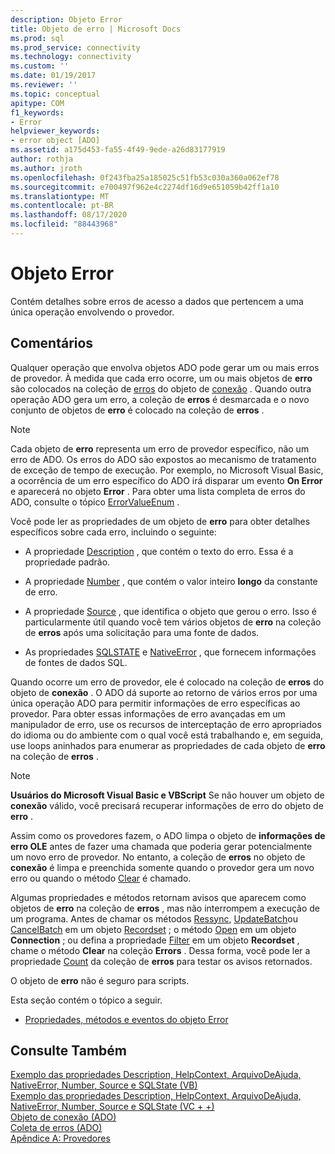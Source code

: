 ```yaml
---
description: Objeto Error
title: Objeto de erro | Microsoft Docs
ms.prod: sql
ms.prod_service: connectivity
ms.technology: connectivity
ms.custom: ''
ms.date: 01/19/2017
ms.reviewer: ''
ms.topic: conceptual
apitype: COM
f1_keywords:
- Error
helpviewer_keywords:
- error object [ADO]
ms.assetid: a175d453-fa55-4f49-9ede-a26d83177919
author: rothja
ms.author: jroth
ms.openlocfilehash: 0f243fba25a185025c51fb53c030a360a062ef78
ms.sourcegitcommit: e700497f962e4c2274df16d9e651059b42ff1a10
ms.translationtype: MT
ms.contentlocale: pt-BR
ms.lasthandoff: 08/17/2020
ms.locfileid: "88443968"
---
```

# <a name="error-object"></a>Objeto Error
Contém detalhes sobre erros de acesso a dados que pertencem a uma única operação envolvendo o provedor.  
  
## <a name="remarks"></a>Comentários  
 Qualquer operação que envolva objetos ADO pode gerar um ou mais erros de provedor. À medida que cada erro ocorre, um ou mais objetos de **erro** são colocados na coleção de [erros](../../../ado/reference/ado-api/errors-collection-ado.md) do objeto de [conexão](../../../ado/reference/ado-api/connection-object-ado.md) . Quando outra operação ADO gera um erro, a coleção de **erros** é desmarcada e o novo conjunto de objetos de **erro** é colocado na coleção de **erros** .  
  
> [!NOTE]
>  Cada objeto de **erro** representa um erro de provedor específico, não um erro de ADO. Os erros do ADO são expostos ao mecanismo de tratamento de exceção de tempo de execução. Por exemplo, no Microsoft Visual Basic, a ocorrência de um erro específico do ADO irá disparar um evento **On Error** e aparecerá no objeto **Error** . Para obter uma lista completa de erros do ADO, consulte o tópico [ErrorValueEnum](../../../ado/reference/ado-api/errorvalueenum.md) .  
  
 Você pode ler as propriedades de um objeto de **erro** para obter detalhes específicos sobre cada erro, incluindo o seguinte:  
  
-   A propriedade [Description](../../../ado/reference/ado-api/description-property.md) , que contém o texto do erro. Essa é a propriedade padrão.  
  
-   A propriedade [Number](../../../ado/reference/ado-api/number-property-ado.md) , que contém o valor inteiro **longo** da constante de erro.  
  
-   A propriedade [Source](../../../ado/reference/ado-api/source-property-ado-error.md) , que identifica o objeto que gerou o erro. Isso é particularmente útil quando você tem vários objetos de **erro** na coleção de **erros** após uma solicitação para uma fonte de dados.  
  
-   As propriedades [SQLSTATE](../../../ado/reference/ado-api/sqlstate-property.md) e [NativeError](../../../ado/reference/ado-api/nativeerror-property-ado.md) , que fornecem informações de fontes de dados SQL.  
  
 Quando ocorre um erro de provedor, ele é colocado na coleção de **erros** do objeto de **conexão** . O ADO dá suporte ao retorno de vários erros por uma única operação ADO para permitir informações de erro específicas ao provedor. Para obter essas informações de erro avançadas em um manipulador de erro, use os recursos de interceptação de erro apropriados do idioma ou do ambiente com o qual você está trabalhando e, em seguida, use loops aninhados para enumerar as propriedades de cada objeto de **erro** na coleção de **erros** .  
  
> [!NOTE]
>  **Usuários do Microsoft Visual Basic e VBScript** Se não houver um objeto de **conexão** válido, você precisará recuperar informações de erro do objeto de **erro** .  
  
 Assim como os provedores fazem, o ADO limpa o objeto de **informações de erro OLE** antes de fazer uma chamada que poderia gerar potencialmente um novo erro de provedor. No entanto, a coleção de **erros** no objeto de **conexão** é limpa e preenchida somente quando o provedor gera um novo erro ou quando o método [Clear](../../../ado/reference/ado-api/clear-method-ado.md) é chamado.  
  
 Algumas propriedades e métodos retornam avisos que aparecem como objetos de **erro** na coleção de **erros** , mas não interrompem a execução de um programa. Antes de chamar os métodos [Ressync](../../../ado/reference/ado-api/resync-method.md), [UpdateBatch](../../../ado/reference/ado-api/updatebatch-method.md)ou [CancelBatch](../../../ado/reference/ado-api/cancelbatch-method-ado.md) em um objeto [Recordset](../../../ado/reference/ado-api/recordset-object-ado.md) ; o método [Open](../../../ado/reference/ado-api/open-method-ado-connection.md) em um objeto **Connection** ; ou defina a propriedade [Filter](../../../ado/reference/ado-api/filter-property.md) em um objeto **Recordset** , chame o método **Clear** na coleção **Errors** . Dessa forma, você pode ler a propriedade [Count](../../../ado/reference/ado-api/count-property-ado.md) da coleção de **erros** para testar os avisos retornados.  
  
 O objeto de **erro** não é seguro para scripts.  
  
 Esta seção contém o tópico a seguir.  
  
-   [Propriedades, métodos e eventos do objeto Error](../../../ado/reference/ado-api/error-object-properties-methods-and-events.md)  
  
## <a name="see-also"></a>Consulte Também  
 [Exemplo das propriedades Description, HelpContext, ArquivoDeAjuda, NativeError, Number, Source e SQLState (VB)](../../../ado/reference/ado-api/description-helpcontext-helpfile-nativeerror-number-source-example-vb.md)   
 [Exemplo das propriedades Description, HelpContext, ArquivoDeAjuda, NativeError, Number, Source e SQLState (VC + +)](../../../ado/reference/ado-api/description-helpcontext-helpfile-nativeerror-number-source-example-vc.md)   
 [Objeto de conexão (ADO)](../../../ado/reference/ado-api/connection-object-ado.md)   
 [Coleta de erros (ADO)](../../../ado/reference/ado-api/errors-collection-ado.md)   
 [Apêndice A: Provedores](../../../ado/guide/appendixes/appendix-a-providers.md)

